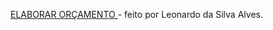 
[ELABORAR ORÇAMENTO ](https://github.com/leosilvaalves/Projeto---Desenvolvimento-de-Sistemas-II/issues/7#issue-435566948)- feito por Leonardo da Silva Alves.